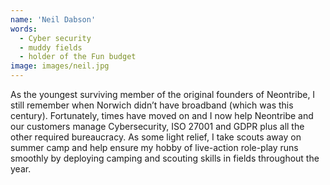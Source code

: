 ```yaml
---
name: 'Neil Dabson'
words:
  - Cyber security
  - muddy fields
  - holder of the Fun budget
image: images/neil.jpg
---
```


As the youngest surviving member of the original founders of Neontribe, I still remember when Norwich didn’t have broadband (which was this century). Fortunately, times have moved on and I now help Neontribe and our customers manage Cybersecurity, ISO 27001 and GDPR plus all the other required bureaucracy. As some light relief, I take scouts away on summer camp and help ensure my hobby of live-action role-play runs smoothly by deploying camping and scouting skills in fields throughout the year.
